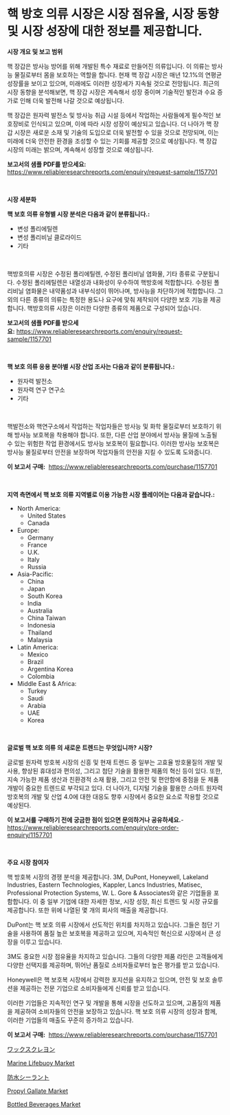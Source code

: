 <p><h1>핵 방호 의류 시장은 시장 점유율, 시장 동향 및 시장 성장에 대한 정보를 제공합니다.</h1></p><p><strong>시장 개요 및 보고 범위</strong></p>
<p><p>핵 장갑은 방사능 방어를 위해 개발된 특수 재료로 만들어진 의류입니다. 이 의류는 방사능 물질로부터 몸을 보호하는 역할을 합니다. 현재 핵 장갑 시장은 매년 12.1%의 연평균 성장률을 보이고 있으며, 미래에도 이러한 성장세가 지속될 것으로 전망됩니다. 최근의 시장 동향을 분석해보면, 핵 장갑 시장은 계속해서 성장 중이며 기술적인 발전과 수요 증가로 인해 더욱 발전해 나갈 것으로 예상됩니다.</p><p>핵 장갑은 원자력 발전소 및 방사능 취급 시설 등에서 작업하는 사람들에게 필수적인 보호장비로 인식되고 있으며, 이에 따라 시장 성장이 예상되고 있습니다. 더 나아가 핵 장갑 시장은 새로운 소재 및 기술의 도입으로 더욱 발전할 수 있을 것으로 전망되며, 이는 미래에 더욱 안전한 환경을 조성할 수 있는 기회를 제공할 것으로 예상됩니다. 핵 장갑 시장의 미래는 밝으며, 계속해서 성장할 것으로 예상됩니다.</p></p>
<p><strong>보고서의 샘플 PDF를 받으세요:</strong> <a href="https://www.reliableresearchreports.com/enquiry/request-sample/1157701">https://www.reliableresearchreports.com/enquiry/request-sample/1157701</a></p>
<p>&nbsp;</p>
<p><strong>시장 세분화</strong></p>
<p><strong>핵 보호 의류 유형별 시장 분석은 다음과 같이 분류됩니다.:</strong></p>
<p><ul><li>변성 폴리에틸렌</li><li>변성 폴리비닐 클로라이드</li><li>기타</li></ul></p>
<p>&nbsp;</p>
<p><p>핵방호의류 시장은 수정된 폴리에틸렌, 수정된 폴리비닐 염화물, 기타 종류로 구분됩니다. 수정된 폴리에틸렌은 내열성과 내화성이 우수하여 핵방호에 적합합니다. 수정된 폴리비닐 염화물은 내약품성과 내부식성이 뛰어나며, 방사능을 차단하기에 적합합니다. 그 외의 다른 종류의 의류는 특정한 용도나 요구에 맞춰 제작되어 다양한 보호 기능을 제공합니다. 핵방호의류 시장은 이러한 다양한 종류의 제품으로 구성되어 있습니다.</p></p>
<p><strong>보고서의 샘플 PDF를 받으세요:</strong>&nbsp;<a href="https://www.reliableresearchreports.com/enquiry/request-sample/1157701">https://www.reliableresearchreports.com/enquiry/request-sample/1157701</a></p>
<p>&nbsp;</p>
<p><strong> 핵 보호 의류 응용 분야별 시장 산업 조사는 다음과 같이 분류됩니다.:</strong></p>
<p><ul><li>원자력 발전소</li><li>원자력 연구 연구소</li><li>기타</li></ul></p>
<p>&nbsp;</p>
<p><p>핵발전소와 핵연구소에서 작업하는 작업자들은 방사능 및 화학 물질로부터 보호하기 위해 방사능 보호복을 착용해야 합니다. 또한, 다른 산업 분야에서 방사능 물질에 노출될 수 있는 위험한 작업 환경에서도 방사능 보호복이 필요합니다. 이러한 방사능 보호복은 방사능 물질로부터 안전을 보장하며 작업자들의 안전을 지킬 수 있도록 도와줍니다.</p></p>
<p><strong>이 보고서 구매:</strong>&nbsp; <a href="https://www.reliableresearchreports.com/purchase/1157701">https://www.reliableresearchreports.com/purchase/1157701</a></p>
<p>&nbsp;</p>
<p><strong>지역 측면에서 핵 보호 의류 지역별로 이용 가능한 시장 플레이어는 다음과 같습니다.:</strong></p>
<p><ul>
    <li>
        North America:
        <ul>
            <li>United States</li>
            <li>Canada</li>
        </ul>
    </li>
    <li>
        Europe:
        <ul>
            <li>Germany</li>
            <li>France</li>
            <li>U.K.</li>
            <li>Italy</li>
            <li>Russia</li>
        </ul>
    </li>
    <li>
        Asia-Pacific:
        <ul>
            <li>China</li>
            <li>Japan</li>
            <li>South Korea</li>
            <li>India</li>
            <li>Australia</li>
            <li>China Taiwan</li>
            <li>Indonesia</li>
            <li>Thailand</li>
            <li>Malaysia</li>
        </ul>
    </li>
    <li>
        Latin America:
        <ul>
            <li>Mexico</li>
            <li>Brazil</li>
            <li>Argentina Korea</li>
            <li>Colombia</li>
        </ul>
    </li>
    <li>
        Middle East & Africa:
        <ul>
            <li>Turkey</li>
            <li>Saudi</li>
            <li>Arabia</li>
            <li>UAE</li>
            <li>Korea</li>
        </ul>
    </li>
    </ul></p>
<p>&nbsp;</p>
<p><strong>글로벌 핵 보호 의류 의 새로운 트렌드는 무엇입니까? 시장?</strong></p>
<p><p>글로벌 원자력 방호복 시장의 신흥 및 현재 트렌드 중 일부는 고효율 방호물질의 개발 및 사용, 향상된 휴대성과 편의성, 그리고 첨단 기술을 활용한 제품의 혁신 등이 있다. 또한, 지속 가능한 제품 생산과 친환경적 소재 활용, 그리고 안전 및 편안함에 중점을 둔 제품 개발이 중요한 트렌드로 부각되고 있다. 더 나아가, 디지털 기술을 활용한 스마트 원자력 방호복의 개발 및 산업 4.0에 대한 대응도 향후 시장에서 중요한 요소로 작용할 것으로 예상된다.</p></p>
<p><strong>이 보고서를 구매하기 전에 궁금한 점이 있으면 문의하거나 공유하세요.</strong>- <a href="https://www.reliableresearchreports.com/enquiry/pre-order-enquiry/1157701">https://www.reliableresearchreports.com/enquiry/pre-order-enquiry/1157701</a></p>
<p>&nbsp;</p>
<p><strong>주요 시장 참여자</strong></p>
<p><p>핵 방호복 시장의 경쟁 분석을 제공합니다. 3M, DuPont, Honeywell, Lakeland Industries, Eastern Technologies, Kappler, Lancs Industries, Matisec, Professional Protection Systems, W. L. Gore & Associates와 같은 기업들을 포함합니다. 이 중 일부 기업에 대한 자세한 정보, 시장 성장, 최신 트렌드 및 시장 규모를 제공합니다. 또한 위에 나열된 몇 개의 회사의 매출을 제공합니다.</p><p>DuPont는 핵 보호 의류 시장에서 선도적인 위치를 차지하고 있습니다. 그들은 첨단 기술을 사용하여 품질 높은 보호복을 제공하고 있으며, 지속적인 혁신으로 시장에서 큰 성장을 이루고 있습니다.</p><p>3M도 중요한 시장 점유율을 차지하고 있습니다. 그들의 다양한 제품 라인은 고객들에게 다양한 선택지를 제공하며, 뛰어난 품질로 소비자들로부터 높은 평가를 받고 있습니다.</p><p>Honeywell은 핵 보호복 시장에서 강력한 포지션을 유지하고 있으며, 안전 및 보호 솔루션을 제공하는 전문 기업으로 소비자들에게 신뢰를 받고 있습니다.</p><p>이러한 기업들은 지속적인 연구 및 개발을 통해 시장을 선도하고 있으며, 고품질의 제품을 제공하여 소비자들의 안전을 보장하고 있습니다. 핵 보호 의류 시장의 성장과 함께, 이러한 기업들의 매출도 꾸준히 증가하고 있습니다.</p></p>
<p><strong>이 보고서 구매:</strong>&nbsp;&nbsp;<a href="https://www.reliableresearchreports.com/purchase/1157701">https://www.reliableresearchreports.com/purchase/1157701</a></p>
<p><p><a href="https://github.com/cbigkbh02719/Market-Research-Report-List-1/blob/main/4976850191060.md">ワックスクレヨン</a></p><p><a href="https://issuu.com/reportprime-2/docs/marine-lifebuoy-market-size-2030.pptx">Marine Lifebuoy Market</a></p><p><a href="https://github.com/mreklxf44233/Market-Research-Report-List-1/blob/main/4794195191059.md">防水シーラント</a></p><p><a href="https://github.com/provorikovar/Market-Research-Report-List-3/blob/main/propyl-gallate-market.md">Propyl Gallate Market</a></p><p><a href="https://view.publitas.com/reportprime-1/bottled-beverages-market-size-furnishes-valuable-information-encompassing-market-share-market-trends-and-projections-spanning-from-2024-to-2031/">Bottled Beverages Market</a></p></p>

